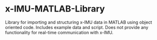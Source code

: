x-IMU-MATLAB-Library
====================

Library for importing and structuring x-IMU data in MATLAB using object oriented code.  Includes example data and script.  Does not provide any functionality for real-time communication with x-IMU.
